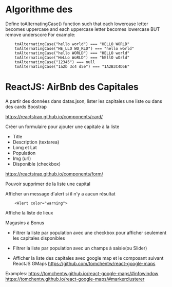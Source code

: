 # Algorithme des

Define toAlternatingCase() function such that each lowercase letter becomes uppercase and each uppercase letter becomes lowercase BUT remove underscore
For example:

```
    toAlternatingCase("hello world") === "HELLO WORLD"
    toAlternatingCase("HE_LLO WO_RLD") === "hello world"
    toAlternatingCase("hello WORLD") === "HELLO world"
    toAlternatingCase("HeLLo WoRLD") === "hEllO wOrld"
    toAlternatingCase("12345") === null
    toAlternatingCase("1a2b 3c4 d5e") === "1A2B3C4D5E"
```

# ReactJS: AirBnb des Capitales

A partir des données dans datas.json, lister les capitales une liste ou dans des cards Boostrap

https://reactstrap.github.io/components/card/

Créer un formulaire pour ajouter une capitale à la liste

- Title
- Description (textarea)
- Long et Lat
- Population
- Img (url)
- Disponible (checkbox)

https://reactstrap.github.io/components/form/

Pouvoir supprimer de la liste une capital

Afficher un message d'alert si il n'y a aucun résultat

```
    <Alert color="warning">
```

Affiche la liste de lieux

Magasins à Bonus

- Filtrer la liste par population avec une checkbox pour afficher seulement les capitales disponibles

- Filtrer la liste par population avec un champs à saisie(ou Slider)

- Afficher la liste des capitales avec google map et le composant suivant
  ReactJS GMaps
  https://github.com/tomchentw/react-google-maps

Examples:
https://tomchentw.github.io/react-google-maps/#infowindow
https://tomchentw.github.io/react-google-maps/#markerclusterer
